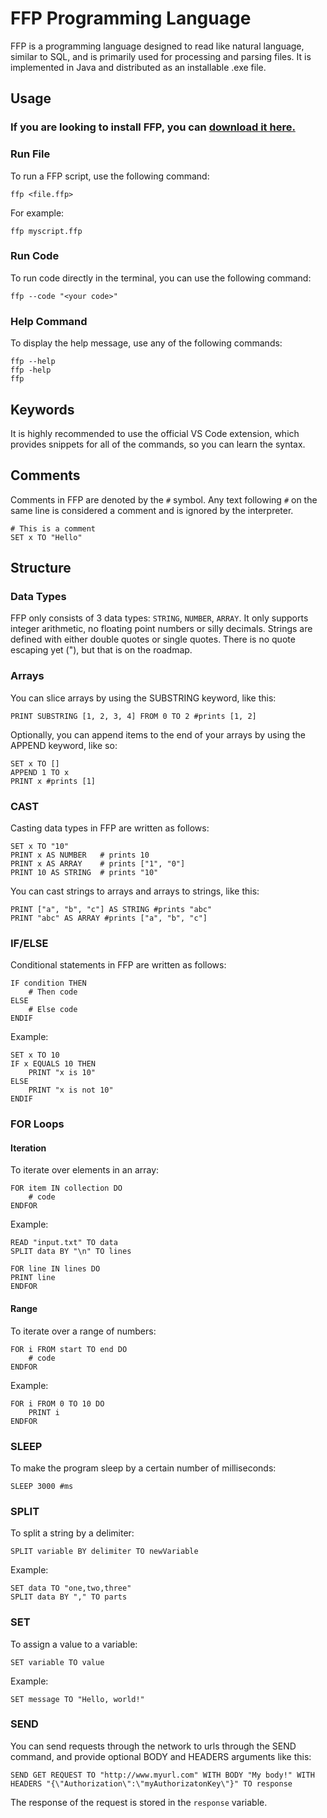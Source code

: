 # FFP Programming Language

FFP is a programming language designed to read like natural language, similar to SQL, and is primarily used for processing and parsing files. 
It is implemented in Java and distributed as an installable .exe file.

## Usage

### If you are looking to install FFP, you can [download it here.](https://github.com/JeremyMColegrove/FFP/releases)

### Run File
To run a FFP script, use the following command:
```textmate
ffp <file.ffp>
```


For example:
```textmate
ffp myscript.ffp
```

### Run Code
To run code directly in the terminal, you can use the following command:
```textmate
ffp --code "<your code>"
```
### Help Command

To display the help message, use any of the following commands:
```textmate
ffp --help
ffp -help
ffp
```

## Keywords

It is highly recommended to use the official VS Code extension, which provides snippets for all of the commands, so you can learn the syntax.

## Comments

Comments in FFP are denoted by the `#` symbol. Any text following `#` on the same line is considered a comment and is ignored by the interpreter.

```textmate
# This is a comment
SET x TO "Hello"
```


## Structure

### Data Types
FFP only consists of 3 data types: `STRING`, `NUMBER`, `ARRAY`.
It only supports integer arithmetic, no floating point numbers or silly decimals.
Strings are defined with either double quotes or single quotes. 
There is no quote escaping yet (\"), but that is on the roadmap.

### Arrays
You can slice arrays by using the SUBSTRING keyword, like this:
```textmate
PRINT SUBSTRING [1, 2, 3, 4] FROM 0 TO 2 #prints [1, 2]
```
Optionally, you can append items to the end of your arrays by using the APPEND keyword, like so:
```textmate
SET x TO []
APPEND 1 TO x
PRINT x #prints [1]
```

### CAST

Casting data types in FFP are written as follows:
```textmate
SET x TO "10"
PRINT x AS NUMBER   # prints 10
PRINT x AS ARRAY    # prints ["1", "0"]
PRINT 10 AS STRING  # prints "10"
```

You can cast strings to arrays and arrays to strings, like this:
```textmate
PRINT ["a", "b", "c"] AS STRING #prints "abc"
PRINT "abc" AS ARRAY #prints ["a", "b", "c"]
```

### IF/ELSE

Conditional statements in FFP are written as follows:
```textmate
IF condition THEN
    # Then code
ELSE
    # Else code
ENDIF
```

Example:
```textmate
SET x TO 10
IF x EQUALS 10 THEN
    PRINT "x is 10"
ELSE
    PRINT "x is not 10"
ENDIF
```

### FOR Loops

#### Iteration

To iterate over elements in an array:
```textmate
FOR item IN collection DO
    # code
ENDFOR
```

Example:
```textmate
READ "input.txt" TO data
SPLIT data BY "\n" TO lines

FOR line IN lines DO
PRINT line
ENDFOR
```

#### Range

To iterate over a range of numbers:
```textmate
FOR i FROM start TO end DO
    # code
ENDFOR
```

Example:

```textmate
FOR i FROM 0 TO 10 DO
    PRINT i
ENDFOR
```
### SLEEP

To make the program sleep by a certain number of milliseconds:

```textmate
SLEEP 3000 #ms
```
### SPLIT

To split a string by a delimiter:

```textmate
SPLIT variable BY delimiter TO newVariable
```

Example:
```textmate
SET data TO "one,two,three"
SPLIT data BY "," TO parts
```

### SET

To assign a value to a variable:

```textmate
SET variable TO value
```

Example:

```textmate
SET message TO "Hello, world!"
```

### SEND
You can send requests through the network to urls through the SEND command, and provide optional BODY and HEADERS arguments like this:
```textmate
SEND GET REQUEST TO "http://www.myurl.com" WITH BODY "My body!" WITH HEADERS "{\"Authorization\":\"myAuthorizatonKey\"}" TO response
```

The response of the request is stored in the `response` variable.